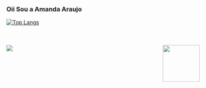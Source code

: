 ### Oii Sou a Amanda Araujo

[![Top Langs](https://github-readme-stats.vercel.app/api/top-langs/?username=aamandaraujo&layout=compact)](https://github.com/aamandaraujo/github-readme-stats)<br><br><br><br>
<img align="right" width="96px" height="96px" src="https://blog.rapidapi.com/wp-content/uploads/2017/01/octocat.gif">
<img align="center" src="https://github-readme-stats.vercel.app/api?username=aamandaraujo&show_icons=true&theme=radical&hide=contribs,prs">
